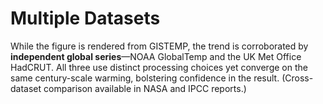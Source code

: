 # Multiple Datasets

While the figure is rendered from GISTEMP, the trend is corroborated by **independent global series**—NOAA GlobalTemp and the UK Met Office HadCRUT. All three use distinct processing choices yet converge on the same century-scale warming, bolstering confidence in the result. (Cross-dataset comparison available in NASA and IPCC reports.) 
